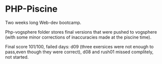 # PHP-Piscine 
Two weeks long Web-dev bootcamp.

Php-vogsphere folder stores final versions that were pushed to vogsphere (with some minor corrections of inaccuracies made at the piscine time).

Final score 101/100, failed days: d09 (three exersices were not enough to pass,even though they were correct), d08 and rush01 missed complitely, not started.
